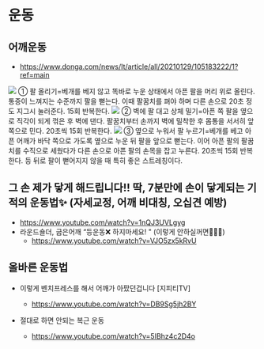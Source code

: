 # 운동

## 어깨운동
* https://www.donga.com/news/It/article/all/20210129/105183222/1?ref=main


<img src="https://dimg.donga.com/wps/NEWS/IMAGE/2021/01/29/105130648.4.jpg">
① 팔 올리기=베개를 베지 않고 똑바로 누운 상태에서 아픈 팔을 머리 위로 올린다. 통증이 느껴지는 수준까지 팔을 뻗는다. 이때 팔꿈치를 펴야 하며 다른 손으로 20초 정도 지그시 눌러준다. 15회 반복한다.

<img src="https://dimg.donga.com/wps/NEWS/IMAGE/2021/01/29/105130661.4.jpg">
② 벽에 팔 대고 상체 밀기=아픈 쪽 팔을 옆으로 직각이 되게 꺾은 후 벽에 댄다. 팔꿈치부터 손까지 벽에 밀착한 후 몸통을 서서히 앞쪽으로 민다. 20초씩 15회 반복한다.


<img src="https://dimg.donga.com/wps/NEWS/IMAGE/2021/01/29/105130685.4.jpg">
③ 옆으로 누워서 팔 누르기=베개를 베고 아픈 어깨가 바닥 쪽으로 가도록 옆으로 누운 뒤 팔을 앞으로 뻗는다. 이어 아픈 팔의 팔꿈치를 수직으로 세웠다가 다른 손으로 아픈 팔의 손목을 잡고 누른다. 20초씩 15회 반복한다. 등 뒤로 팔이 뻗어지지 않을 때 특히 좋은 스트레칭이다.


## 그 손 제가 닿게 해드립니다!! 딱, 7분만에 손이 닿게되는 기적의 운동법✨ (자세교정, 어깨 비대칭, 오십견 예방)
* https://www.youtube.com/watch?v=1nQJ3UVLgyg
* 라운드숄더, 굽은어깨 “등운동❌ 하지마세요! " (이렇게 안하실꺼면🤦🏻‍♀️)
  - https://www.youtube.com/watch?v=VJO5zx5kRvU

## 올바른 운동법
* 이렇게 벤치프레스를 해서 어깨가 아팠던겁니다 [지피티TV]
  - https://www.youtube.com/watch?v=DB9Sg5jh2BY

* 절대로 하면 안되는 복근 운동
  - https://www.youtube.com/watch?v=5IBhz4c2D4o
